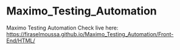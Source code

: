 # Maximo_Testing_Automation
Maximo Testing Automation
Check live here:  [https://firaselmoussa.github.io/Maximo_Testing_Automation/Front-End/HTML/ ](https://firaselmoussa.github.io/Maximo_Testing_Automation/Front-End/HTML/)

